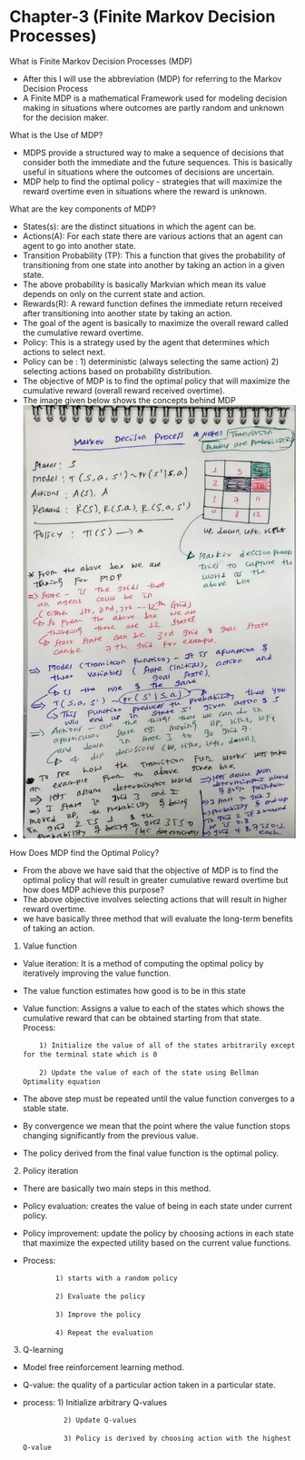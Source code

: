 # Chapter-3 (Finite Markov Decision Processes)

What is Finite Markov Decision Processes (MDP)

- After this I will use the abbreviation (MDP) for referring to the Markov Decision Process
- A Finite MDP is a mathematical Framework used for modeling decision making in situations where outcomes are partly random and unknown for the decision maker.

What is the Use of MDP?

- MDPS provide a structured way to make a sequence of decisions that consider both the immediate and the future sequences. This is basically useful in situations where the outcomes of decisions are uncertain.
- MDP help to find the optimal policy - strategies that will maximize the reward overtime even in situations where the reward is unknown.


What are the key components of MDP?

- States(s): are the distinct situations in which the agent can be.
- Actions(A): For each state there are various actions that an agent can agent to go into another state.
- Transition Probability (TP): This a function that gives the probability of transitioning from one state into another by taking an action in a given state.
- The above probability is basically Markvian which mean its value depends on only on the current state and action.
- Rewards(R): A reward function defines the immediate return received after transitioning into another state by taking an action.
- The goal of the agent is basically to maximize the overall reward called the cumulative reward overtime.
- Policy: This is a strategy used by the agent that determines which actions to select next.
- Policy can be : 1) deterministic (always selecting the same action) 2) selecting actions based on probability distribution.
- The objective of MDP is to find the optimal policy that will maximize the cumulative reward (overall reward received overtime).
- The image given below shows the concepts behind MDP
- ![what is Reinforcement learning](/Images/markov.jpg "Optional title attribute")

  
How Does MDP find the Optimal Policy?

- From the above we have said that the objective of MDP is to find the optimal policy that will result in greater cumulative reward overtime but how does MDP achieve this purpose?
- The above objective involves selecting actions that will result in higher reward overtime.
- we have basically three method that will evaluate the long-term benefits of taking an action.

1) Value function 
- Value iteration: It is a method of computing the optimal policy by iteratively improving the value function.
- The value function estimates how good is to be in this state
- Value function: Assigns a value to each of the states which shows the cumulative reward that can be obtained starting from that state.
Process:

          1) Initialize the value of all of the states arbitrarily except for the terminal state which is 0

          2) Update the value of each of the state using Bellman Optimality equation

- The above step must be repeated until the value function converges to a stable state.
- By convergence we mean that the point where the value function stops changing significantly from the previous value.
- The policy derived from the final value function is the optimal policy.
2) Policy iteration

- There are basically two main steps in this method.
- Policy evaluation: creates the value of being in each state under current policy.
- Policy improvement: update the policy by choosing actions in each state that maximize the expected utility based on the current value functions.
- Process:

              1) starts with a random policy

              2) Evaluate the policy

              3) Improve the policy

              4) Repeat the evaluation
3) Q-learning 

- Model free reinforcement learning method.
- Q-value: the quality of a particular action taken in a particular state.
- process:
                1) Initialize arbitrary Q-values

                2) Update Q-values

                3) Policy is derived by choosing action with the highest Q-value
